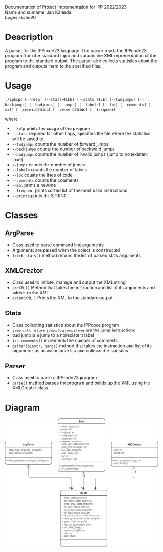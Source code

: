 Documentation of Project Implementation for IPP 2022/2023  
Name and surname: Jan Kalenda  
Login: xkalen07  

# Description
A parser for the IPPcode23 language. The parser reads the IPPcode23 program from the standard input and outputs the XML representation of the program to the standard output. The parser also collects statistics about the program and outputs them to the specified files.

# Usage
`./ipkcpc [--help] [--stats=FILE] [--stats FILE] [--fwdjumps] [--backjumps] [--badjumps] [--jumps] [--labels] [--loc] [--comments] [--eol] [--print=STRING] [--print STRING] [--frequent]`  

where:
- `--help` prints the usage of the program
- `--stats` required for other flags, specifies the file where the statistics will be saved to
- `--fwdjumps` counts the number of forward jumps
- `--backjumps` counts the number of backward jumps
- `--badjumps` counts the number of invalid jumps (jump to nonexistent label)
- `--jumps` counts the number of jumps
- `--labels` counts the number of labels
- `--loc` counts the lines of code
- `--comments` counts the comments
- `--eol` prints a newline
- `--frequent` prints sorted list of the most used instructions
- `--prints` prints the STRING

# Classes
## ArgParse
- Class used to parse command line arguments
- Arguments are parsed when the object is constructed
- `fetch_stats()` method returns the list of parsed stats arguments

## XMLCreator
- Class used to initiate, manage and output the XML string
- `addXML()` Method that takes the instruction and list of its arguments and adds it to the XML
- `outputXML()` Prints the XML to the standard output

## Stats
- Class collecting statistics about the IPPcode program
- `jump` `call` `return` `jumpifeq` `jumpifneq` are the jump instructions
- bad jump is a jump to a nonexistent label
- `inc_comments()` increments the number of comments
- `gather($instr, $args)` method that takes the instruction and list of its arguments as an associative list and collects the statistics

## Parser
- Class used to parse a IPPcode23 program
- `parse()` method parses the program and builds up the XML using the XMLCreator class

# Diagram
![Diagram](IPP1_UML.drawio.png)